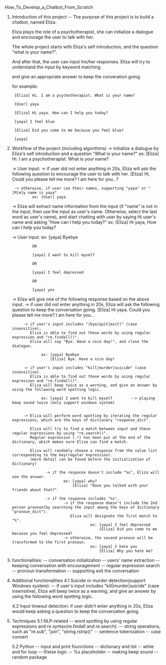 How_To_Develop_a_Chatbot_From_Scratch

1. Introduction of this project
-- The purpose of this project is to build a chatbot, named Eliza.

   Eliza plays the role of a psychotherapist, she can initialize a dialogue and encourage the user to talk with her.
   
   The whole project starts with Eliza's self introduction, and the question "what is your name?".
   
   And after that, the user can input his/her responses. Eliza will try to understand the input by keyword matching. 
   
   and give an appropriate answer to keep the converation going.
   

    for example: 
        
        [Eliza] Hi. I am a psychotherapist. What is your name?

        [User] yaya 

        [Eliza] Hi yaya. How can I help you today?

        [yaya] I feel blue

        [Eliza] Did you come to me because you feel blue?

        [yaya] 

2. Workflow of the project (including algorithms)
    -> initialize a dialogue by Eliza's self introduction and a question "What is your name?"
            ex: [Eliza] Hi. I am a psychotherapist. What is your name?
       
    -> User input: 
        -> if user did not enter anything in 20s, Eliza will ask the following question to encourage the user to talk with her. 
                    [Eliza] Hi, Could you please tell me more? I am here for you...?
                
        -> otherwise, if user can their names, supporting "yaya" or "[M|m]y name is yaya" 
                ex: [User] yaya    
      
    -> Eliza will extract name information from the input (if "name" is not in the input, then use the input as user's name. 
       Otherwise, select the last word as user's name), and start chatting with user by saying Hi user's name and asking "How can I help you today?"
            ex: [Eliza] Hi yaya, How can I help you today?
    
    -> User input.
            ex: [yaya] Byebye
                
                OR
                
                [yaya] I want to kill myself
                
                OR
                
                [yaya] I feel depressed  
                
                OR 
                
                [yaya] yes
                
                                
    -> Eliza will give one of the following response based on the above input.
            -> if user did not enter anything in 20s, Eliza will ask the following question to keep the conversation going. 
                        [Eliza] Hi yaya. Could you please tell me more? I am here for you...    
    
            -> if user's input includes "(bye|quit|exit)" (case insensitive), 
               Eliza is able to find out these words by using regular expression and "re.findall()". 
               Eliza will say "Bye. Have a nice day!", and close the dialogue.
            
                    ex: [yaya] Byebye
                        [Eliza] Bye. Have a nice day!
            
            -> if user's input includes "kill|murder|suicide" (case insensitive).
               Eliza is able to find out these words by using regular expression and "re.findall()".
               Eliza will beep twice as a warning, and give an answer by using the following word spotting logic.
                
                    ex: [yaya] I want to kill myself        --> playing beep sound twice (only support windows system)
                                
                                
            -> Eliza will perform word spotting by iterating the regular expressions, which are the keys of dictionary "response_dict".  
            
               Eliza will try to find a match between input and these regular expressions by using "re.search()". 
               Regular expression (.*) has been put at the end of the dictionary, which makes sure Eliza can find a match.
               
               Eliza will randomly choose a response from the value list corresponding to the key(regular expression). 
               (more detail can be found before the initialization of dictionary)
                  
                      -> if the response doesn't include "%s", Eliza will use the answer.
                              ex: [yaya] why?
                                  [Eliza] "Have you talked with your friends about that?"
                      
                      -> if the response includes "%s", 
                              -> if the response doesn't include the 2nd person pronoun(by searching the input among the keys of dictionary "pronoun_dict"). 
                                 Eliza will designate the first match to "%".
                                          ex: [yaya] I feel depressed 
                                              [Eliza] Did you come to me because you feel depressed? 
                              -> otherwise, the second pronoun will be transformed to the first pronoun.                              
                                          ex: [yaya] I hate you
                                              [Eliza] Why you hate me?  
                                              

3. functionalities:
    -- conversation initialization
    -- users' name extraction
    -- keeping conversation with encouragement
    -- regular expression search
    -- pronoun transformation
    -- supporting exit the conversation
                                                                   
4. Additional functionalities
    4.1 Suicide or murder detection(support Windows system): 
        -- if user's input includes "kill|murder|suicide" (case insensitive), Eliza will beep twice as a warning, 
            and give an answer by using the following word spotting logic.

    4.2 Input timeout detection: if user didn't enter anything in 20s, Eliza would keep asking a question to keep the conversation going.


5. Techniques
    5.1 NLP-related
        -- word spotting by using regular expressions and re syntax(re.findall and re.search).
        -- string operations, such as "re.sub", "join", "string.rstrip()"
        -- sentence tokenization
        -- case convert
    
    5.2 Python
        -- input and print founctions
        -- dictionary and list
        -- while and for loop 
        -- if/else logic
        -- %s placeholder
        -- making beep sound
        -- random package 